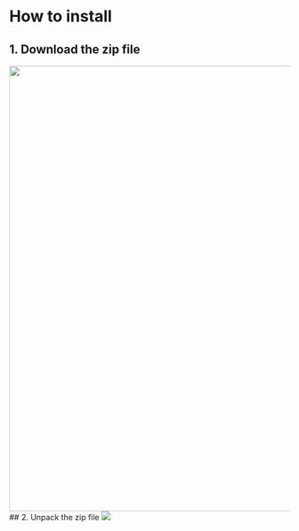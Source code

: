# How to install
## 1. Download the zip file
<img src='http://imgh.us/Download_ZIP.png' style='height: 800px;'>
## 2. Unpack the zip file
<img src='http://imgh.us/open-files.png'>
